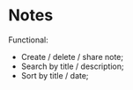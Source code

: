 # Notes
<p>Functional:</p>
<ul>
  <li>Create / delete / share note;</li>
  <li>Search by title / description;</li>
  <li>Sort by title / date;</li>
</ul>
